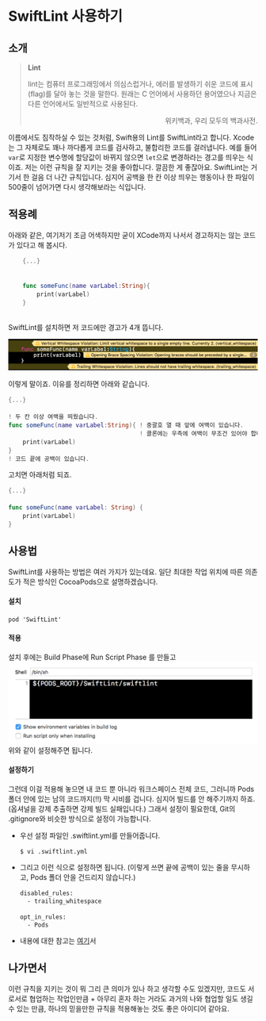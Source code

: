 # SwiftLint 사용하기

## 소개

> **Lint**
> 
> lint는 컴퓨터 프로그래밍에서 의심스럽거나, 에러를 발생하기 쉬운 코드에 표시(flag)를 달아 놓는 것을 말한다. 원래는 C 언어에서 사용하던 용어였으나 지금은 다른 언어에서도 일반적으로 사용된다.
> 
> <p align = right> 위키백과, 우리 모두의 백과사전.</p>

  이름에서도 짐작하실 수 있는 것처럼, Swift용의 Lint를 SwiftLint라고 합니다. Xcode는 그 자체로도 꽤나 까다롭게 코드를 검사하고, 불합리한 코드를 걸러냅니다. 예를 들어 `var`로 지정한 변수명에 할당값이 바뀌지 않으면 `let`으로 변경하라는 경고를 띄우는 식이죠. 저는 이런 규칙을 잘 지키는 것을 좋아합니다. 깔끔한 게 좋잖아요. SwiftLint는 거기서 한 걸음 더 나간 규칙입니다. 심지어 공백을 한 칸 이상 띄우는 행동이나 한 파일이 500줄이 넘어가면 다시 생각해보라는 식입니다.

## 적용례
  아래와 같은, 여기저기 조금 어색하지만 굳이 XCode까지 나서서 경고하지는 않는 코드가 있다고 해 봅시다.

```swift
    {...}


    func someFunc(name varLabel:String){
        print(varLabel)
    }
    
```
SwiftLint를 설치하면 저 코드에만 경고가 4개 뜹니다.

![](images/SwiftLint_Usage.png)

이렇게 말이죠. 이유를 정리하면 아래와 같습니다.

```swift
{...}

! 두 칸 이상 여백을 띄웠습니다. 
func someFunc(name varLabel:String){ ! 중괄호 열 때 앞에 여백이 있습니다.
									 ! 콜론에는 우측에 여백이 무조건 있어야 합니다.
    print(varLabel)
}
! 코드 끝에 공백이 있습니다.
```

고치면 아래처럼 되죠.

```swift
{...}

func someFunc(name varLabel: String) {
    print(varLabel)
}

```

## 사용법

SwiftLint를 사용하는 방법은 여러 가지가 있는데요. 일단 최대한 작업 위치에 따른 의존도가 적은 방식인 CocoaPods으로 설명하겠습니다. 

#### 설치
```
pod 'SwiftLint'
```

#### 적용
설치 후에는 Build Phase에 Run Script Phase 를 만들고
![](images/SwiftLint_BuildPhase.png)
위와 같이 설정해주면 됩니다. 

#### 설정하기
그런데 이걸 적용해 놓으면 내 코드 뿐 아니라 워크스페이스 전체 코드, 그러니까 Pods 폴더 안에 있는 남의 코드까지(!!) 막 시비를 겁니다. 심지어 빌드를 안 해주기까지 하죠. (옵셔널을 강제 추출하면  강제 빌드 실패입니다.)
그래서 설정이 필요한데, Git의 .gitignore와 비슷한 방식으로 설정이 가능합니다.

- 우선 설정 파일인 .swiftlint.yml를 만들어줍니다.

	```
	$ vi .swiftlint.yml
	```

- 그리고 이런 식으로 설정하면 됩니다. (이렇게 쓰면 끝에 공백이 있는 줄을 무시하고, Pods 폴더 안을 건드리지 않습니다.)

	```
	disabled_rules:
	  - trailing_whitespace
	
	opt_in_rules:
	  - Pods
	```

- 내용에 대한 참고는 [여기](https://github.com/realm/SwiftLint)서

## 나가면서
이런 규칙을 지키는 것이 뭐 그리 큰 의미가 있나 하고 생각할 수도 있겠지만, 코드도 서로서로 협업하는 작업인만큼 + 아무리 혼자 하는 거라도 과거의 나와 협업할 일도 생길 수 있는 만큼, 하나의 믿을만한 규칙을 적용해놓는 것도 좋은 아이디어 같아요.